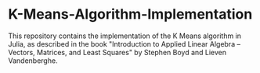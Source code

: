 # K-Means-Algorithm-Implementation
This repository contains the implementation of the K Means algorithm in Julia, as described in the book "Introduction to Applied Linear Algebra – Vectors, Matrices, and Least Squares" by Stephen Boyd and Lieven Vandenberghe.
